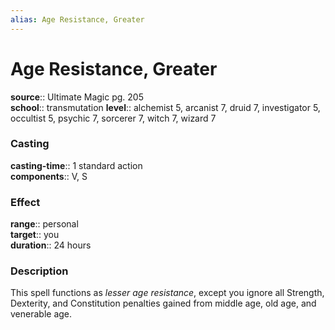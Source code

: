 ```yaml
---
alias: Age Resistance, Greater
---
```


# Age Resistance, Greater 

**source**:: Ultimate Magic pg. 205  
**school**:: transmutation
**level**:: alchemist 5, arcanist 7, druid 7, investigator 5, occultist 5, psychic 7, sorcerer 7, witch 7, wizard 7

### Casting 

**casting-time**:: 1 standard action  
**components**:: V, S

### Effect 

**range**:: personal  
**target**:: you  
**duration**:: 24 hours

### Description 

This spell functions as *lesser age resistance*, except you ignore all Strength, Dexterity, and Constitution penalties gained from middle age, old age, and venerable age.
